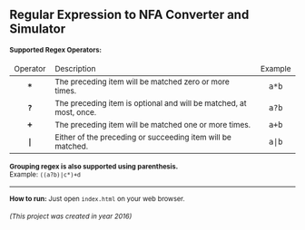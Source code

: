 <h2>Regular Expression to NFA Converter and Simulator</h2>
<small>
    <b>Supported Regex Operators:</b>
    <table>
        <thead>
            <tr>
                <td><small>Operator</small></td>
                <td><small>Description</small></td>
                <td><small>Example</small></td>
            </tr>
        </thead>
        <tbody>
            <tr>
                <td align="center"><b><code>&ast;</code></b></td>
                <td><small>The preceding item will be matched zero or more times.</small></td>
                <td align="center"><code>a&ast;b</code></td>
            </tr>
            <tr>
                <td align="center"><b><code>?</code></b></td>
                <td><small>The preceding item is optional and will be matched, at most, once.</small></td>
                <td align="center"><code>a?b</code></td>
            </tr>
            <tr>
                <td align="center"><b><code>+</code></b></td>
                <td><small>The preceding item will be matched one or more times.</small></td>
                <td align="center"><code>a+b</code></td>
            </tr>
            <tr>
                <td align="center"><b><code>|</code></b></td>
                <td><small>Either of the preceding or succeeding item will be matched.</small></td>
                <td align="center"><code>a|b</code></td>
            </tr>
        </tbody>
    </table>
    <b>Grouping regex is also supported using parenthesis.</b><br>
    Example: <code>((a?b)|c*)+d</code>
</small>
<hr>
<small><b>How to run:</b> Just open <code>index.html</code> on your web browser.</small>
<br><br>
<small><i>(This project was created in year 2016)</i></small>
